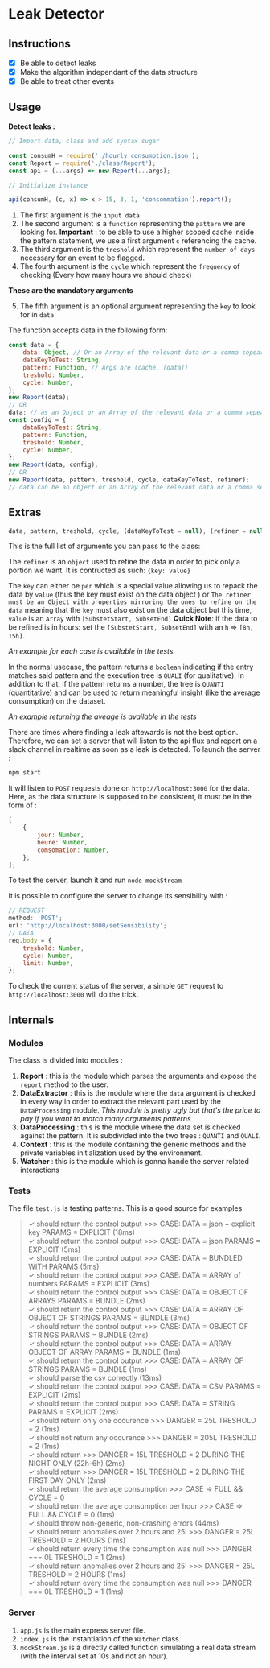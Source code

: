 # Leak Detector

## Instructions

-   [x] Be able to detect leaks
-   [x] Make the algorithm independant of the data structure
-   [x] Be able to treat other events

## Usage

**Detect leaks :**

```js
// Import data, class and add syntax sugar

const consumH = require('./hourly_consumption.json');
const Report = require('./class/Report');
const api = (...args) => new Report(...args);

// Initialize instance

api(consumH, (c, x) => x > 15, 3, 1, 'consommation').report();
```

1.  The first argument is the `input data`
2.  The second argument is a `function` representing the `pattern` we are looking for. **Important** : to be able to use a higher scoped cache inside the pattern statement, we use a first argument `c` referencing the cache.
3.  The third argument is the `treshold` which represent the `number of days` necessary for an event to be flagged.
4.  The fourth argument is the `cycle` which represent the `frequency` of checking (Every how many hours we should check)

**These are the mandatory arguments**

5.  The fifth argument is an optional argument representing the `key` to look for in `data`

The function accepts data in the following form:

```js
const data = {
    data: Object, // Or an Array of the relevant data or a comma sepearted string of the values
    dataKeyToTest: String,
    pattern: Function, // Args are (cache, [data])
    treshold: Number,
    cycle: Number,
};
new Report(data);
// OR
data; // as an Object or an Array of the relevant data or a comma sepearted string of the values;
const config = {
    dataKeyToTest: String,
    pattern: Function,
    treshold: Number,
    cycle: Number,
};
new Report(data, config);
// OR
new Report(data, pattern, treshold, cycle, dataKeyToTest, refiner);
// data can be an object or an Array of the relevant data or a comma sepearted string of the values
```

## Extras

```js
data, pattern, treshold, cycle, (dataKeyToTest = null), (refiner = null), (subset = null);
```

This is the full list of arguments you can pass to the class:

The `refiner` is an `object` used to refine the data in order to pick only a portion we want. It is contructed as such: `{key: value}`

The `key` can either be `per` which is a special value allowing us to repack the data by `value` (thus the key must exist on the data object ) or `The refiner must be an Object with properties mirroring the ones to refine on the data` meaning that the `key` must also exist on the data object but this time, `value` is an `Array` with `[SubstetStart, SubsetEnd]`
**Quick Note**: if the data to be refined is in hours: set the `[SubstetStart, SubsetEnd]` with an `h` => `[8h, 15h]`.

_An example for each case is available in the tests._

In the normal usecase, the pattern returns a `boolean` indicating if the entry matches said pattern and the execution tree is `QUALI` (for qualitative). In addition to that, if the pattern returns a number, the tree is `QUANTI` (quantitative) and can be used to return meaningful insight (like the average consumption) on the dataset.

_An example returning the aveage is available in the tests_

There are times where finding a leak aftewards is not the best option. Therefore, we can set a server that will listen to the api flux and report on a slack channel in realtime as soon as a leak is detected.
To launch the server :

```bash
npm start
```

It will listen to `POST` requests done on `http://localhost:3000` for the data. Here, as the data structure is supposed to be consistent, it must be in the form of :

```js
[
    {
        jour: Number,
        heure: Number,
        comsomation: Number,
    },
];
```

To test the server, launch it and run `node mockStream`

It is possible to configure the server to change its sensibility with :

```js
// REQUEST
method: 'POST';
url: 'http://localhost:3000/setSensibility';
// DATA
req.body = {
    treshold: Number,
    cycle: Number,
    limit: Number,
};
```

To check the current status of the server, a simple `GET` request to `http://localhost:3000` will do the trick.

## Internals

### Modules

The class is divided into modules :

1.  **Report** : this is the module which parses the arguments and expose the `report` method to the user.
2.  **DataExtractor** : this is the module where the `data` argument is checked in every way in order to extract the relevant part used by the `DataProcessing` module. _This module is pretty ugly but that's the price to pay if you want to match many arguments patterns_
3.  **DataProcessing** : this is the module where the data set is checked against the pattern. It is subdivided into the two trees : `QUANTI` and `QUALI`.
4.  **Context** : this is the module containing the generic methods and the private variables initialization used by the environment.
5.  **Watcher** : this is the module which is gonna hande the server related interactions

### Tests

The file `test.js` is testing patterns. This is a good source for examples

>    ✓ should return the control output >>> CASE: DATA = json + explicit key PARAMS = EXPLICIT (18ms)                                          
    ✓ should return the control output >>> CASE: DATA = json PARAMS = EXPLICIT (5ms)                                                          
    ✓ should return the control output >>> CASE: DATA = BUNDLED WITH PARAMS (5ms)                                                             
    ✓ should return the control output >>> CASE: DATA = ARRAY of numbers PARAMS = EXPLICIT (3ms)                                              
    ✓ should return the control output >>> CASE: DATA = OBJECT OF ARRAYS PARAMS = BUNDLE  (2ms)                                               
    ✓ should return the control output >>> CASE: DATA = ARRAY OF OBJECT OF STRINGS PARAMS = BUNDLE  (3ms)                                     
    ✓ should return the control output >>> CASE: DATA = OBJECT OF STRINGS PARAMS = BUNDLE  (2ms)                                              
    ✓ should return the control output >>> CASE: DATA = ARRAY OBJECT OF ARRAY PARAMS = BUNDLE  (1ms)                                          
    ✓ should return the control output >>> CASE: DATA = ARRAY OF STRINGS PARAMS = BUNDLE  (1ms)                                               
    ✓ should parse the csv correctly (13ms)                                                                                                   
    ✓ should return the control output >>> CASE: DATA = CSV PARAMS = EXPLICIT (2ms)                                                           
    ✓ should return the control output >>> CASE: DATA = STRING PARAMS = EXPLICIT (2ms)                                                        
    ✓ should return only one occurence >>> DANGER = 25L  TRESHOLD = 2 (1ms)                                                                   
    ✓ should not return any occurence >>> DANGER = 205L  TRESHOLD = 2 (1ms)                                                                   
    ✓ should return >>> DANGER = 15L  TRESHOLD = 2 DURING THE NIGHT ONLY (22h-6h) (2ms)                                                       
    ✓ should return >>> DANGER = 15L  TRESHOLD = 2 DURING THE FIRST DAY ONLY (2ms)                                                            
    ✓ should return the average consumption >>> CASE => FULL && CYCLE = 0                                                                     
    ✓ should return the average consumption per hour >>> CASE => FULL && CYCLE = 0 (1ms)                                                      
    ✓ should throw non-generic, non-crashing errors (44ms)                                                                                    
    ✓ should return anomalies over 2 hours and 25l >>> DANGER = 25L  TRESHOLD = 2 HOURS (1ms)                                                 
    ✓ should return every time the consumption was null >>> DANGER === 0L  TRESHOLD = 1 (2ms)                                                                              
    ✓ should return anomalies over 2 hours and 25l >>> DANGER = 25L  TRESHOLD = 2 HOURS (1ms)                                                 
    ✓ should return every time the consumption was null >>> DANGER === 0L  TRESHOLD = 1 (1ms)                             

### Server

1.  `app.js` is the main express server file.
2.  `index.js` is the instantiation of the `Watcher` class.
3.  `mockStream.js` is a directly called function simulating a real data stream (with the interval set at 10s and not an hour).
